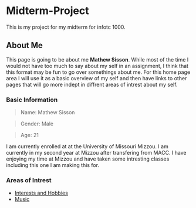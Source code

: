 # Midterm-Project

This is my project for my midterm for infotc 1000.

## About Me

This page is going to be about me **Mathew Sisson**. While most of the time I would not have too much to say about my self in an assignment, I think that this format may be fun to go over somethings about me. For this home page area I will use it as a basic overview of my self and then have links to other pages that will go more indept in diffrent areas of intrest about my self.

### Basic Information

>Name: Mathew Sisson

>Gender: Male

>Age: 21

I am currently enrolled at at the University of Missouri Mizzou. I am currently in my second year at Mizzou after transfering from MACC. I have enjoying my time at Mizzou and have taken some intresting classes including this one I am making this for. 

### Areas of Intrest

- [Interests and Hobbies](Interest-and-Hobbies.md)
- [Music](Music.md)
